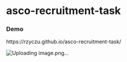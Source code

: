 # asco-recruitment-task

### Demo
<p>https://rzyczu.github.io/asco-recruitment-task/</p>

![Uploading image.png…]()
